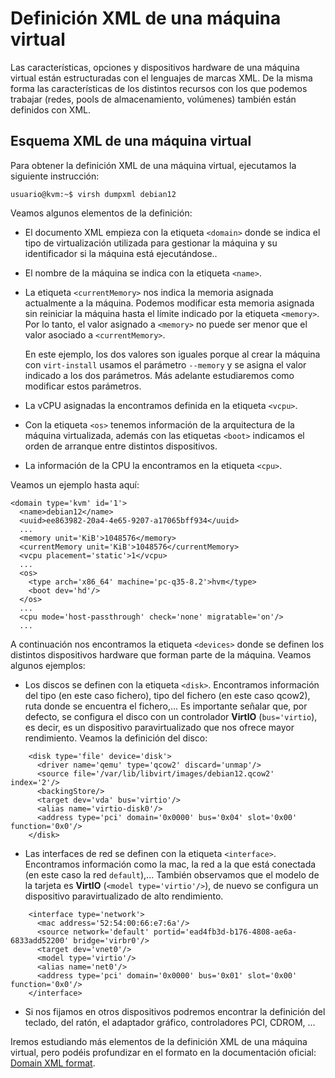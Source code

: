 # Definición XML de una máquina virtual

Las características, opciones y dispositivos hardware de una máquina virtual están estructuradas con el lenguajes de marcas XML. De la misma forma las características de los distintos recursos con los que podemos trabajar (redes, pools de almacenamiento, volúmenes) también están definidos con XML.

## Esquema XML de una máquina virtual

Para obtener la definición XML de una máquina virtual, ejecutamos la siguiente instrucción:

```
usuario@kvm:~$ virsh dumpxml debian12
```

Veamos algunos elementos de la definición:

* El documento XML empieza con la etiqueta `<domain>` donde se indica el tipo de virtualización utilizada para gestionar la máquina y su identificador si la máquina está ejecutándose..
* El nombre de la máquina se indica con la etiqueta `<name>`.
* La etiqueta `<currentMemory>` nos indica la memoria asignada actualmente a la máquina. Podemos modificar esta memoria asignada sin reiniciar la máquina hasta el límite indicado por la etiqueta `<memory>`. Por lo tanto, el valor asignado a `<memory>` no puede ser menor que el valor asociado a `<currentMemory>`.

	En este ejemplo, los dos valores son iguales porque al crear la máquina con `virt-install` usamos el parámetro `--memory` y se asigna el valor indicado a los dos parámetros. Más adelante estudiaremos como modificar estos parámetros.

* La vCPU asignadas la encontramos definida en la etiqueta `<vcpu>`.
* Con la etiqueta `<os>` tenemos información de la arquitectura de la máquina virtualizada, además con las etiquetas `<boot>` indicamos el orden de arranque entre distintos dispositivos.
* La información de la CPU la encontramos en la etiqueta `<cpu>`.

Veamos un ejemplo hasta aquí:

```
<domain type='kvm' id='1'>
  <name>debian12</name>
  <uuid>ee863982-20a4-4e65-9207-a17065bff934</uuid>
  ...
  <memory unit='KiB'>1048576</memory>
  <currentMemory unit='KiB'>1048576</currentMemory>
  <vcpu placement='static'>1</vcpu>
  ...
  <os>
    <type arch='x86_64' machine='pc-q35-8.2'>hvm</type>
    <boot dev='hd'/>
  </os>
  ...
  <cpu mode='host-passthrough' check='none' migratable='on'/>
  ...
```

A continuación nos encontramos la etiqueta `<devices>` donde se definen los distintos dispositivos hardware que forman parte de la máquina. Veamos algunos ejemplos:

* Los discos se definen con la etiqueta `<disk>`. Encontramos información del tipo (en este caso fichero), tipo del fichero (en este caso qcow2), ruta donde se encuentra el fichero,... Es importante señalar que, por defecto, se configura el disco con un controlador **VirtIO** (`bus='virtio`), es decir, es un dispositivo paravirtualizado que nos ofrece mayor rendimiento. Veamos la definición del disco:

```
    <disk type='file' device='disk'>
      <driver name='qemu' type='qcow2' discard='unmap'/>
      <source file='/var/lib/libvirt/images/debian12.qcow2' index='2'/>
      <backingStore/>
      <target dev='vda' bus='virtio'/>
      <alias name='virtio-disk0'/>
      <address type='pci' domain='0x0000' bus='0x04' slot='0x00' function='0x0'/>
    </disk>
```

* Las interfaces de red se definen con la etiqueta `<interface>`. Encontramos información como la mac, la red a la que está conectada (en este caso la red `default`),... También observamos que el modelo de la tarjeta es **VirtIO** (`<model type='virtio'/>`), de nuevo se configura un dispositivo paravirtualizado de alto rendimiento.

```
    <interface type='network'>
      <mac address='52:54:00:66:e7:6a'/>
      <source network='default' portid='ead4fb3d-b176-4808-ae6a-6833add52200' bridge='virbr0'/>
      <target dev='vnet0'/>
      <model type='virtio'/>
      <alias name='net0'/>
      <address type='pci' domain='0x0000' bus='0x01' slot='0x00' function='0x0'/>
    </interface>
```

* Si nos fijamos en otros dispositivos podremos encontrar la definición del teclado, del ratón, el adaptador gráfico, controladores PCI, CDROM, ...

Iremos estudiando más elementos de la definición XML de una máquina virtual, pero podéis profundizar en el formato en la documentación oficial: [Domain XML format](https://libvirt.org/formatdomain.html).